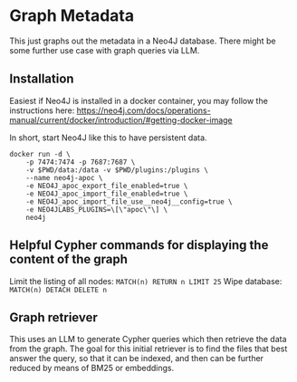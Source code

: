 # Graph Metadata
This just graphs out the metadata in a Neo4J database. There might be some further use case with graph queries via LLM.

## Installation
Easiest if Neo4J is installed in a docker container, you may follow the instructions here: https://neo4j.com/docs/operations-manual/current/docker/introduction/#getting-docker-image

In short, start Neo4J like this to have persistent data.
```
docker run -d \
    -p 7474:7474 -p 7687:7687 \
    -v $PWD/data:/data -v $PWD/plugins:/plugins \
    --name neo4j-apoc \
    -e NEO4J_apoc_export_file_enabled=true \
    -e NEO4J_apoc_import_file_enabled=true \
    -e NEO4J_apoc_import_file_use__neo4j__config=true \
    -e NEO4JLABS_PLUGINS=\[\"apoc\"\] \
    neo4j
```

## Helpful Cypher commands for displaying the content of the graph
Limit the listing of all nodes: `MATCH(n) RETURN n LIMIT 25`
Wipe database: `MATCH(n) DETACH DELETE n`

## Graph retriever
This uses an LLM to generate Cypher queries which then retrieve the data from the graph. The goal for this initial retriever is to find the files that best answer the query, so that it can be indexed, and then can be further reduced by means of BM25 or embeddings.
